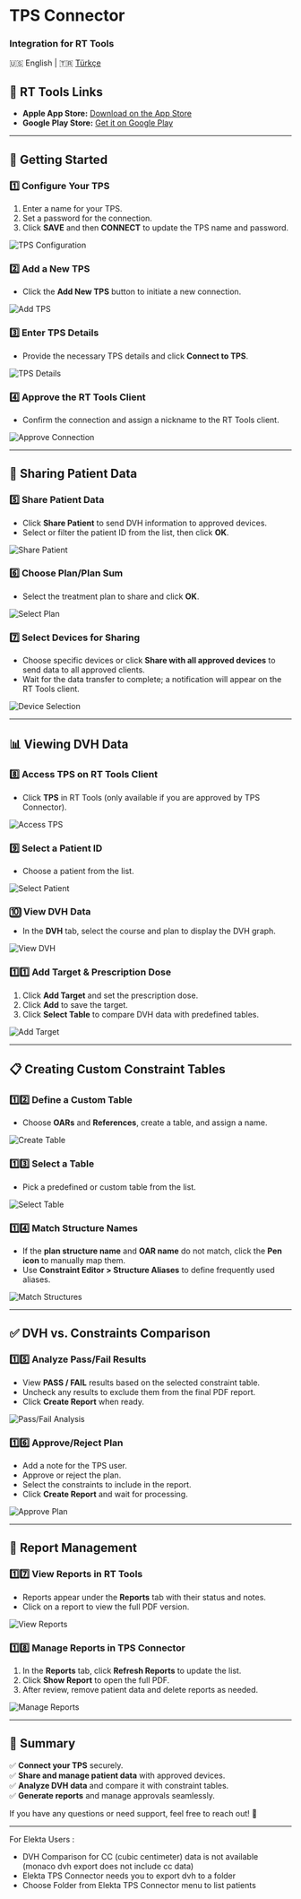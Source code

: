 # TPS Connector  
### Integration for RT Tools  

🇺🇸 English | 🇹🇷 [Türkçe](README.tr.md)


## 📱 RT Tools Links  
- **Apple App Store:** [Download on the App Store](https://apps.apple.com/tr/app/radiotherapy-tools/id6742157886?l)  
- **Google Play Store:** [Get it on Google Play](https://play.google.com/store/apps/details?id=com.dyerol.radiotherapytools)  

---

## 🚀 Getting Started  

### 1️⃣ Configure Your TPS  
1. Enter a name for your TPS.  
2. Set a password for the connection.  
3. Click **SAVE** and then **CONNECT** to update the TPS name and password.  

![TPS Configuration](https://github.com/user-attachments/assets/63540a14-61c5-4ebb-af6e-5fb3f6ab7790)  

### 2️⃣ Add a New TPS  
- Click the **Add New TPS** button to initiate a new connection.  

![Add TPS](https://github.com/user-attachments/assets/8623e762-b90f-431b-ba91-d251e3d5e4f1)  

### 3️⃣ Enter TPS Details  
- Provide the necessary TPS details and click **Connect to TPS**.  

![TPS Details](https://github.com/user-attachments/assets/c57b1d97-5751-4a98-88ed-a40904adc7be)  

### 4️⃣ Approve the RT Tools Client  
- Confirm the connection and assign a nickname to the RT Tools client.  

![Approve Connection](https://github.com/user-attachments/assets/333314a3-c06f-42f2-89b0-b46d9b3ef8cb)  

---

## 🔄 Sharing Patient Data  

### 5️⃣ Share Patient Data  
- Click **Share Patient** to send DVH information to approved devices.  
- Select or filter the patient ID from the list, then click **OK**.  

![Share Patient](https://github.com/user-attachments/assets/9f777851-9b25-4a9c-90e8-d2dce9803066)  

### 6️⃣ Choose Plan/Plan Sum  
- Select the treatment plan to share and click **OK**.  

![Select Plan](https://github.com/user-attachments/assets/fa66f010-0e7d-4409-831c-b73eae299dc4)  

### 7️⃣ Select Devices for Sharing  
- Choose specific devices or click **Share with all approved devices** to send data to all approved clients.  
- Wait for the data transfer to complete; a notification will appear on the RT Tools client.  

![Device Selection](https://github.com/user-attachments/assets/c8335335-ea65-4d86-8ac3-220ca9a39e77)  

---

## 📊 Viewing DVH Data  

### 8️⃣ Access TPS on RT Tools Client  
- Click **TPS** in RT Tools (only available if you are approved by TPS Connector).  

![Access TPS](https://github.com/user-attachments/assets/8f7d0761-882a-4b8f-aef6-976a9d691d0f)  

### 9️⃣ Select a Patient ID  
- Choose a patient from the list.  

![Select Patient](https://github.com/user-attachments/assets/4b6706d0-0e04-4f46-bc60-f8ba544aaa5f)  

### 🔟 View DVH Data  
- In the **DVH** tab, select the course and plan to display the DVH graph.  

![View DVH](https://github.com/user-attachments/assets/5dca0e89-f509-4d2f-8f95-a23a9736091e)  

### 1️⃣1️⃣ Add Target & Prescription Dose  
1. Click **Add Target** and set the prescription dose.  
2. Click **Add** to save the target.  
3. Click **Select Table** to compare DVH data with predefined tables.  

![Add Target](https://github.com/user-attachments/assets/b0f15328-af64-43ad-a56f-ace6b01643c5)  

---

## 📋 Creating Custom Constraint Tables  

### 1️⃣2️⃣ Define a Custom Table  
- Choose **OARs** and **References**, create a table, and assign a name.  

![Create Table](https://github.com/user-attachments/assets/2b6a598f-e895-495d-9a11-a7034c41f0c6)  

### 1️⃣3️⃣ Select a Table  
- Pick a predefined or custom table from the list.  

![Select Table](https://github.com/user-attachments/assets/7b4f9a8e-fd75-4d7e-9330-220e0a5ca2e2)  

### 1️⃣4️⃣ Match Structure Names  
- If the **plan structure name** and **OAR name** do not match, click the **Pen icon** to manually map them.  
- Use **Constraint Editor > Structure Aliases** to define frequently used aliases.  

![Match Structures](https://github.com/user-attachments/assets/9b029e3e-2522-47e7-96b5-9cfac4cf2e2a)  

---

## ✅ DVH vs. Constraints Comparison  

### 1️⃣5️⃣ Analyze Pass/Fail Results  
- View **PASS / FAIL** results based on the selected constraint table.  
- Uncheck any results to exclude them from the final PDF report.  
- Click **Create Report** when ready.  

![Pass/Fail Analysis](https://github.com/user-attachments/assets/df95e5ef-07c1-48f6-abe4-90e10e04e7e3)  

### 1️⃣6️⃣ Approve/Reject Plan  
- Add a note for the TPS user.  
- Approve or reject the plan.  
- Select the constraints to include in the report.  
- Click **Create Report** and wait for processing.  

![Approve Plan](https://github.com/user-attachments/assets/f284501c-0a7e-4361-8f52-cbf0edf60049)  

---

## 📄 Report Management  

### 1️⃣7️⃣ View Reports in RT Tools  
- Reports appear under the **Reports** tab with their status and notes.  
- Click on a report to view the full PDF version.  

![View Reports](https://github.com/user-attachments/assets/2885f64b-9b53-45ef-96d1-80da7fcec804)  

### 1️⃣8️⃣ Manage Reports in TPS Connector  
1. In the **Reports** tab, click **Refresh Reports** to update the list.  
2. Click **Show Report** to open the full PDF.  
3. After review, remove patient data and delete reports as needed.  

![Manage Reports](https://github.com/user-attachments/assets/d86db824-7380-4ad1-9b7d-28fc3643bea4)  

---

## 🎯 Summary  
✅ **Connect your TPS** securely.  
✅ **Share and manage patient data** with approved devices.  
✅ **Analyze DVH data** and compare it with constraint tables.  
✅ **Generate reports** and manage approvals seamlessly.  

If you have any questions or need support, feel free to reach out! 🚀  

---

For Elekta Users : 
 - DVH Comparison for CC (cubic centimeter) data is not available (monaco dvh export does not include cc data)
 - Elekta TPS Connector needs you to export dvh to a folder
 - Choose Folder from Elekta TPS Connector menu to list patients
